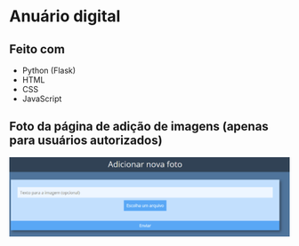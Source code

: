 # Anuário digital
## Feito com
- Python (Flask)
- HTML
- CSS
- JavaScript

## Foto da página de adição de imagens (apenas para usuários autorizados)
![alt text](https://github.com/bernardoroth/fotos-site/blob/master/static/screenshots/create.png)
